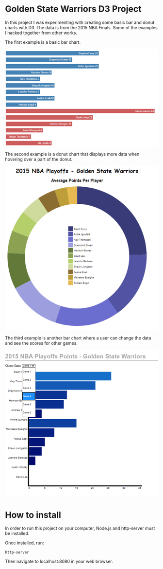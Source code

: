 # Golden State Warriors D3 Project


In this project I was experimenting with creating some basic bar and donut charts with D3.
The data is from the 2015 NBA Finals. Some of the examples
I hacked together from other works.

The first example is a basic bar chart.

![bar chart 1](bar1.png)

The second example is a donut chart that displays
more data when hovering over a part of the donut.

![donut chart 1](donut1.png)

The third example is another bar chart where a user can
 change the data and see the scores for other games.
 
 ![bar chart 2](bar2.png)

# How to install

In order to run this project on your computer,
 Node.js and http-server must be installed.

Once installed, run:
```
http-server 
```
Then navigate to localhost:8080 in your web browser.
